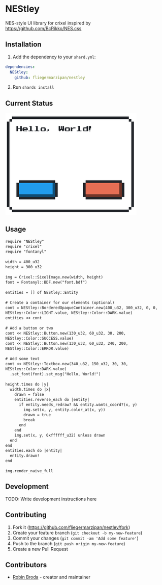 # NEStley

NES-style UI library for crixel inspired by https://github.com/BcRikko/NES.css

## Installation

1. Add the dependency to your `shard.yml`:
```yaml
dependencies:
  NEStley:
    github: fliegermarzipan/nestley
```
2. Run `shards install`

## Current Status

![Preview](preview.png)

## Usage

```crystal
require "NEStley"
require "crixel"
require "fontanyl"

width = 400_u32
height = 300_u32

img = Crixel::SixelImage.new(width, height)
font = Fontanyl::BDF.new("font.bdf")

entities = [] of NEStley::Entity

# Create a container for our elements (optional)
cont = NEStley::BorderedOpaqueContainer.new(400_u32, 300_u32, 0, 0, NEStley::Color::LIGHT.value, NEStley::Color::DARK.value)
entities << cont

# Add a button or two
cont << NEStley::Button.new(130_u32, 60_u32, 30, 200, NEStley::Color::SUCCESS.value)
cont << NEStley::Button.new(130_u32, 60_u32, 240, 200, NEStley::Color::ERROR.value)

# Add some text
cont << NEStley::Textbox.new(340_u32, 150_u32, 30, 30, NEStley::Color::DARK.value)
  .set_font(font).set_msg("Hello, World!")

height.times do |y|
  width.times do |x|
    drawn = false
    entities.reverse_each do |entity|
      if entity.needs_redraw? && entity.wants_coord?(x, y)
        img.set(x, y, entity.color_at(x, y))
        drawn = true
        break
      end
    end
    img.set(x, y, 0xffffff_u32) unless drawn
  end
end
entities.each do |entity|
  entity.drawn!
end

img.render_naive_full
```

## Development

TODO: Write development instructions here

## Contributing

1. Fork it (<https://github.com/fliegermarzipan/nestley/fork>)
2. Create your feature branch (`git checkout -b my-new-feature`)
3. Commit your changes (`git commit -am 'Add some feature'`)
4. Push to the branch (`git push origin my-new-feature`)
5. Create a new Pull Request

## Contributors

- [Robin Broda](https://github.com/coderobe) - creator and maintainer

